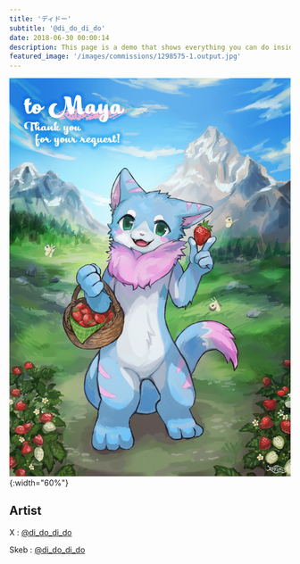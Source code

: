 ```yaml
---
title: 'ディドー'
subtitle: '@di_do_di_do'
date: 2018-06-30 00:00:14
description: This page is a demo that shows everything you can do inside portfolio and blog posts.
featured_image: '/images/commissions/1298575-1.output.jpg'
---
```


![](/images/commissions/1298575-1.output.jpg){:width="60%"}

## Artist

X : [@di_do_di_do](https://twitter.com/di_do_di_do)

Skeb : [@di_do_di_do](https://skeb.jp/@di_do_di_do)